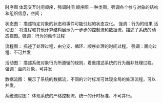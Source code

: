 
时序图
体现交互时间顺序，强调时间
顺序图
一种类图，强调各个参与对象的结构和组织信息，空间；


状态图：
描述特定对象的状态和事件可能引起的状态变化。  强调：行为的结果
活动图：
将进程和其他计算结构展示为一步步的控制流和数据流，描述了系统的动态视图。强调：行为的动作过程


流程图：
描述了处理过程，由分支、循环、顺序处理的时间过程。 强调：面向过程、不可并发

活动图：
描述系统对象行为所遵循的规则，着重描述系统的行为而非处理过程。强调：面向对象，可并发


数据流图：
展示了系统的数据流，不同的计时标准可体现全局的处理流程，可以并发。

系统流程图：
体现系统的严格控制流，统一的计时标准，不可并行。


